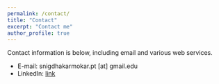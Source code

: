 ```yaml
---
permalink: /contact/
title: "Contact"
excerpt: "Contact me"
author_profile: true
---
```

Contact information is below, including email and various web services.  

* E-mail: snigdhakarmokar.pt [at] gmail.edu
* LinkedIn: [link](https://www.linkedin.com/in/snigdha-karmokar-356b40150/?originalSubdomain=in)
